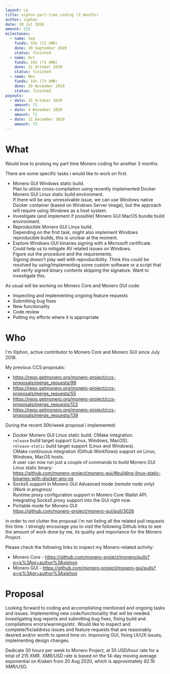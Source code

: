 ```yaml
---
layout: cp
title: xiphon part-time coding (3 months)
author: xiphon
date: 20 Jul 2020
amount: 215
milestones:
  - name: Sep
    funds: 33% (71 XMR)
    done: 30 September 2020
    status: finished
  - name: Oct
    funds: 33% (71 XMR)
    done: 31 October 2020
    status: finished
  - name: Nov
    funds: 33% (73 XMR)
    done: 30 November 2020
    status: finished
payouts:
  - date: 15 October 2020
    amount: 71
  - date: 4 November 2020
    amount: 71
  - date: 11 December 2020
    amount: 73
---
```


# What

Would love to prolong my part time Monero coding for another 3 months.  

There are some specific tasks i would like to work on first.

* Monero GUI Windows static build.  
  Plan to utilize cross-compilation using recently implemented Docker Monero GUI Linux static build environment.  
  If there will be any unresolvable issue, we can use Windows native Docker container (based on Windows Server image), but the approach will require using Windows as a host system.  
* Investigate (and implement if possible) Monero GUI MacOS bundle build environment.  
* Reproducible Monero GUI Linux build.  
  Depending on the first task, might also implement Windows reproducible builds, this is unclear at the moment.  
* Explore Windows GUI binaries signing with a Microsoft certificate.  
  Could help us to mitigate AV related issues on Windows.  
  Figure out the procedure and the requirements.  
  Signing doesn't play well with reproducibility. Think this could be resolved by using/implementing some custom software or a script that will verify signed binary contents skipping the signature. Want to investigate this.

As usual will be working on Monero Core and Monero GUI code:
* Inspecting and implementing ongoing feature requests
* Submitting bug fixes
* New functionality
* Code review
* Putting my efforts where it is appropriate

# Who

I'm Xiphon, active contributor to Monero Core and Monero GUI since July 2018.  

My previous CCS proposals: 
* https://repo.getmonero.org/monero-project/ccs-proposals/merge_requests/99
* https://repo.getmonero.org/monero-project/ccs-proposals/merge_requests/55
* https://repo.getmonero.org/monero-project/ccs-proposals/merge_requests/122
* https://repo.getmonero.org/monero-project/ccs-proposals/merge_requests/139

During the recent 30h/week proposal i implemented:
* Docker Monero GUI Linux static build. CMake integration.  
  `release` build target support (Linux, Windows, MacOS).  
  `release-static` build target support (Linux and Windows).  
  CMake continuous integration (Github Workflows) support on Linux, Windows, MacOS hosts.  
  A user can now run just a couple of commands to build Monero GUI Linux static binary:  
  https://github.com/monero-project/monero-gui/#building-linux-static-binaries-with-docker-any-os  
* Socks5 support in Monero GUI Advanced mode (remote node only) *(Work in progress)*  
  Runtime proxy configuration support in Monero Core Wallet API.  
  Integrating Socks5 proxy support into the GUI right now.  
* Portable mode for Monero GUI  
  https://github.com/monero-project/monero-gui/pull/3026

in order to not clutter the proposal i'm not listing all the related pull requests this time. I strongly encourage you to visit the following Github links to see the amount of work done by me, its quality and importance for the Monero Project.

Please check the following links to inspect my Monero-related activity:  
- Monero Core - https://github.com/monero-project/monero/pulls?q=is%3Apr+author%3Axiphon
- Monero GUI - https://github.com/monero-project/monero-gui/pulls?q=is%3Apr+author%3Axiphon

# Proposal

Looking forward to coding and accomplishing mentioned and ongoing tasks and issues. Implementing new code/functionality that will be needed. Investigating bug reports and submitting bug fixes, fixing build and compilations errors/warnings/etc. Would like to inspect and complete/fix/address issues and feature requests that are reasonably desired and/or worth to spend time on. Improving GUI, fixing UI/UX issues, implementing design changes.

Dedicate 30 hours per week to Monero Project, at 55 USD/hour rate for a total of 215 XMR. XMR/USD rate is based on the 14-day moving average exponential on Kraken from 20 Aug 2020, which is approximately 92.16 XMR/USD.
